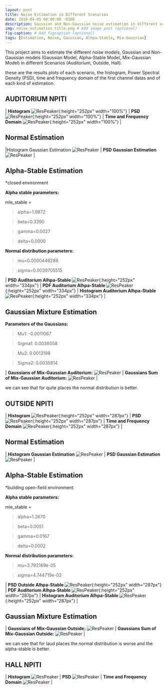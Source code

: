 ```yaml
---
layout: post
title: Noise Estimation in Different Scenarios
date: 2018-04-05 00:00:00 -0300
description: Gaussian and Non-Gaussian noise estimation in different scenarios. # Add post description (optional)
img: noise_estimation_title.png # Add image post (optional)
fig-caption: # Add figcaption (optional)
tags: [Estimation, Noise, Gaussian, Alhpa-Stable, Mix-Gaussian]
---
```


This project aims to estimate the different noise models, Gaussian and Non-Gaussian models (Gaussian Model, Alpha-Stable Model, Mix-Gaussian Model) 
in different Scenarios (Auditorium, Outside, Hall).

these are the results plots of each scenario, the histogram, Power Spectral Density (PSD), time and frequency domain of the first channel datas and of each kind of estimation.


## AUDITORIUM NPITI



| <b>Histogram</b> ![ResPeaker]({{site.baseurl}}/assets/img/estimation/histogram_channels_auditorium_afternoon_NPITI_noise_plot.png){:height="252px" width="100%"} | <b>PSD</b> ![ResPeaker]({{site.baseurl}}/assets/img/estimation/psd_channels_auditorium_afternoon_NPITI_noise_plot.png){:height="252px" width="100%"} | <b>Time and Frequency Domain</b> ![ResPeaker]({{site.baseurl}}/assets/img/estimation/time_FFT_auditorium_afternoon_NPITI_noise_plot.png){:height="252px" width="100%"} |


<h2><b>Normal Estimation</b></h2>


|Histogram Gaussian Estimation ![ResPeaker]({{site.baseurl}}/assets/img/estimation/histogram_gaussian_auditorium_afternoon_NPITI_gaussian_noise_plot.png) | <b>PSD Gaussian Estimation</b> ![ResPeaker]({{site.baseurl}}/assets/img/estimation/psd_gaussian_auditorium_afternoon_NPITI_gaussian_noise_plot.png) | 

<h2><b>Alpha-Stable Estimation</b></h2>

*closed environment

<b>Alpha stable parameters:</b>

mle_stable =

> alpha=1.9872

> beta=0.3390

> gamma=0.0027

> delta=0.0000

<b>Normal distribution parameters:</b>

> mu=0.0000446289

> sigma=0.0039705515

| <b>PSD Auditorium Alhpa-Stable </b> ![ResPeaker]({{site.baseurl}}/assets/img/estimation/psd_auditorium_alpha_stable.png){:height="252px" width="334px"} | <b>PDF Auditorium Alhpa-Stable </b> ![ResPeaker]({{site.baseurl}}/assets/img/estimation/pdf_auditorium_alpha_stable.png){:height="252px" width="334px"} | <b>Histogram Auditorium Alhpa-Stable </b> ![ResPeaker]({{site.baseurl}}/assets/img/estimation/histogram_auditorium_alpha_stable.png){:height="252px" width="334px"} |



<h2><b>Gaussian Mixture Estimation</b></h2>


<b>Parameters of the Gaussians:</b>

> Mu1: -0.0011067

> Sigma1: 0.0036058

> Mu2: 0.0013198

> Sigma2: 0.0035814

| <b>Gaussians of Mix-Gaussian Auditorium:</b> ![ResPeaker]({{site.baseurl}}/assets/img/estimation/mix_gaussian_auditorium_1.png) | <b>Gaussians Sum of Mix-Gaussian Auditorium:</b> ![ResPeaker]({{site.baseurl}}/assets/img/estimation/mix_gaussian_auditorium_2.png) | 

we can see that for quite places the normal distribution is better.

## OUTSIDE NPITI

| <b>Histogram</b> ![ResPeaker]({{site.baseurl}}/assets/img/estimation/histogram_channels_outside_afternoon_NPITI_noise_plot.png){:height="252px" width="287px"} | <b>PSD</b> ![ResPeaker]({{site.baseurl}}/assets/img/estimation/psd_channels_outside_afternoon_NPITI_noise_plot.png){:height="252px" width="287px"} | <b>Time and Frequency Domain</b> ![ResPeaker]({{site.baseurl}}/assets/img/estimation/time_FFT_outside_afternoon_NPITI_noise_plot.png){:height="252px" width="287px"} |

<h2><b>Normal Estimation</b></h2>

| <b>Histogram Gaussian Estimation</b> ![ResPeaker]({{site.baseurl}}/assets/img/estimation/histogram_gaussian_outside_afternoon_NPITI_gaussian_noise_plot.png) | <b>PSD Gaussian Estimation</b> ![ResPeaker]({{site.baseurl}}/assets/img/estimation/psd_gaussian_outside_afternoon_NPITI_gaussian_noise_plot.png) |


<h2><b>Alpha-Stable Estimation</b></h2>
*building open-field environment

<b>Alpha stable parameters:</b>

mle_stable =

> alpha=1.2670

> beta=0.0051

> gamma=0.0167

> delta=0.0002

<b>Normal distribution parameters:</b>


> mu=3.792169e-05

> sigma=4.744719e-02


| <b>PSD Outside Alhpa-Stable </b> ![ResPeaker]({{site.baseurl}}/assets/img/estimation/psd_outside_alpha_stable.png){:height="252px" width="287px"} | <b>PDF Auditorium Alhpa-Stable </b> ![ResPeaker]({{site.baseurl}}/assets/img/estimation/pdf_outside_alpha_stable.png){:height="252px" width="287px"} | <b>Histogram Auditorium Alhpa-Stable </b> ![ResPeaker]({{site.baseurl}}/assets/img/estimation/histogram_outside_alpha_stable.png){:height="252px" width="287px"} |


<h2><b>Gaussian Mixture Estimation</b></h2>


| <b>Gaussians of Mix-Gaussian Outside:</b> ![ResPeaker]({{site.baseurl}}/assets/img/estimation/mix_gaussian_outside_1.png) | <b>Gaussians Sum of Mix-Gaussian Outside:</b> ![ResPeaker]({{site.baseurl}}/assets/img/estimation/mix_gaussian_outside_2.png) |

we can see that for laud places the normal distribution is worse and the alpha-stable is better.

## HALL NPITI


| <b>Histogram</b> ![ResPeaker]({{site.baseurl}}/assets/img/estimation/histogram_channels_hall_night_NPITI_noise_plot.png) | <b>PSD</b> ![ResPeaker]({{site.baseurl}}/assets/img/estimation/psd_channels_hall_night_NPITI_noise_plot.png) | <b>Time and Frequency Domain</b> ![ResPeaker]({{site.baseurl}}/assets/img/estimation/time_FFT_hall_night_NPITI_noise_plot.png) |


